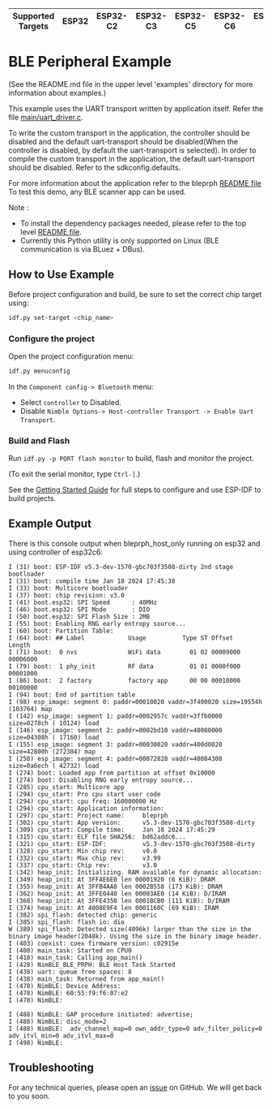 | Supported Targets | ESP32 | ESP32-C2 | ESP32-C3 | ESP32-C5 | ESP32-C6 | ESP32-H2 | ESP32-S3 |
| ----------------- | ----- | -------- | -------- | -------- | -------- | -------- | -------- |

# BLE Peripheral Example

(See the README.md file in the upper level 'examples' directory for more information about examples.)

This example uses the UART transport written by application itself. Refer the file [main/uart_driver.c](main/uart_driver.c).

To write the custom transport in the application, the controller should be disabled and the default uart-transport should be disabled(When the controller is disabled, by default the uart-transport is selected). In order to compile the custom transport in the application, the default uart-transport should be disabled. Refer to the sdkconfig.defaults.

For more information about the application refer to the bleprph [README file](../bleprph/README.md)
To test this demo, any BLE scanner app can be used.

Note :

* To install the dependency packages needed, please refer to the top level [README file](../../../README.md#running-test-python-script-pytest).
* Currently this Python utility is only supported on Linux (BLE communication is via BLuez + DBus).

## How to Use Example

Before project configuration and build, be sure to set the correct chip target using:

```bash
idf.py set-target <chip_name>
```

### Configure the project

Open the project configuration menu:

```bash
idf.py menuconfig
```

In the `Component config-> Bluetooth` menu:

* Select `controller` to Disabled.
* Disable `Nimble Options-> Host-controller Transport -> Enable Uart Transport`.

### Build and Flash

Run `idf.py -p PORT flash monitor` to build, flash and monitor the project.

(To exit the serial monitor, type ``Ctrl-]``.)

See the [Getting Started Guide](https://idf.espressif.com/) for full steps to configure and use ESP-IDF to build projects.

## Example Output

There is this console output when bleprph_host_only running on esp32 and using controller of esp32c6:

```
I (31) boot: ESP-IDF v5.3-dev-1570-gbc703f3508-dirty 2nd stage bootloader
I (31) boot: compile time Jan 18 2024 17:45:38
I (33) boot: Multicore bootloader
I (37) boot: chip revision: v3.0
I (41) boot.esp32: SPI Speed      : 40MHz
I (46) boot.esp32: SPI Mode       : DIO
I (50) boot.esp32: SPI Flash Size : 2MB
I (55) boot: Enabling RNG early entropy source...
I (60) boot: Partition Table:
I (64) boot: ## Label            Usage          Type ST Offset   Length
I (71) boot:  0 nvs              WiFi data        01 02 00009000 00006000
I (79) boot:  1 phy_init         RF data          01 01 0000f000 00001000
I (86) boot:  2 factory          factory app      00 00 00010000 00100000
I (94) boot: End of partition table
I (98) esp_image: segment 0: paddr=00010020 vaddr=3f400020 size=19554h (103764) map
I (142) esp_image: segment 1: paddr=0002957c vaddr=3ffb0000 size=0278ch ( 10124) load
I (146) esp_image: segment 2: paddr=0002bd10 vaddr=40080000 size=04308h ( 17160) load
I (155) esp_image: segment 3: paddr=00030020 vaddr=400d0020 size=42800h (272384) map
I (250) esp_image: segment 4: paddr=00072828 vaddr=40084308 size=0a6ech ( 42732) load
I (274) boot: Loaded app from partition at offset 0x10000
I (274) boot: Disabling RNG early entropy source...
I (285) cpu_start: Multicore app
I (294) cpu_start: Pro cpu start user code
I (294) cpu_start: cpu freq: 160000000 Hz
I (294) cpu_start: Application information:
I (297) cpu_start: Project name:     bleprph
I (302) cpu_start: App version:      v5.3-dev-1570-gbc703f3508-dirty
I (309) cpu_start: Compile time:     Jan 18 2024 17:45:29
I (315) cpu_start: ELF file SHA256:  bd62addc6...
I (321) cpu_start: ESP-IDF:          v5.3-dev-1570-gbc703f3508-dirty
I (328) cpu_start: Min chip rev:     v0.0
I (332) cpu_start: Max chip rev:     v3.99
I (337) cpu_start: Chip rev:         v3.0
I (342) heap_init: Initializing. RAM available for dynamic allocation:
I (349) heap_init: At 3FFAE6E0 len 00001920 (6 KiB): DRAM
I (355) heap_init: At 3FFB4AA8 len 0002B558 (173 KiB): DRAM
I (362) heap_init: At 3FFE0440 len 00003AE0 (14 KiB): D/IRAM
I (368) heap_init: At 3FFE4350 len 0001BCB0 (111 KiB): D/IRAM
I (374) heap_init: At 4008E9F4 len 0001160C (69 KiB): IRAM
I (382) spi_flash: detected chip: generic
I (385) spi_flash: flash io: dio
W (389) spi_flash: Detected size(4096k) larger than the size in the binary image header(2048k). Using the size in the binary image header.
I (403) coexist: coex firmware version: c02915e
I (408) main_task: Started on CPU0
I (418) main_task: Calling app_main()
I (428) NimBLE_BLE_PRPH: BLE Host Task Started
I (438) uart: queue free spaces: 8
I (438) main_task: Returned from app_main()
I (478) NimBLE: Device Address:
I (478) NimBLE: 60:55:f9:f6:07:e2
I (478) NimBLE:

I (488) NimBLE: GAP procedure initiated: advertise;
I (488) NimBLE: disc_mode=2
I (488) NimBLE:  adv_channel_map=0 own_addr_type=0 adv_filter_policy=0 adv_itvl_min=0 adv_itvl_max=0
I (498) NimBLE:
```

## Troubleshooting

For any technical queries, please open an [issue](https://github.com/espressif/esp-idf/issues) on GitHub. We will get back to you soon.
